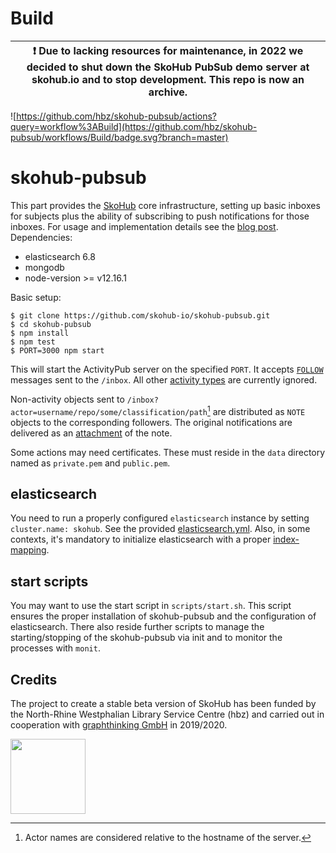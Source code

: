 # Build

| :exclamation:  Due to lacking resources for maintenance, in 2022 we decided to shut down the SkoHub PubSub demo server at skohub.io and to stop development. This repo is now an archive.   |
|----------------------------------------------|


![https://github.com/hbz/skohub-pubsub/actions?query=workflow%3ABuild](https://github.com/hbz/skohub-pubsub/workflows/Build/badge.svg?branch=master)

# skohub-pubsub

This part provides the [SkoHub](http://skohub.io) core infrastructure, setting up basic inboxes for
subjects plus the ability of subscribing to push notifications for those inboxes. For usage and implementation details see the [blog post](https://blog.lobid.org/2020/06/25/skohub-pubsub.html).
Dependencies:

- elasticsearch 6.8
- mongodb
- node-version >= v12.16.1

Basic setup:

    $ git clone https://github.com/skohub-io/skohub-pubsub.git
    $ cd skohub-pubsub
    $ npm install
    $ npm test
    $ PORT=3000 npm start

This will start the ActivityPub server on the specified `PORT`. It accepts
[`FOLLOW`](https://www.w3.org/TR/activitypub/#follow-activity-inbox) messages sent to the `/inbox`.
All other [activity types](https://www.w3.org/TR/activitystreams-vocabulary/#activity-types) are
currently ignored.

Non-activity objects sent to `/inbox?actor=username/repo/some/classification/path`[^1] are
distributed as `NOTE` objects to the corresponding followers. The original notifications are
delivered as an [attachment](https://www.w3.org/TR/activitystreams-vocabulary/#dfn-attachment) of
the note.

Some actions may need certificates. These must reside in the `data` directory
named as `private.pem` and `public.pem`.

[^1]: Actor names are considered relative to the hostname of the server.

## elasticsearch
You need to run a properly configured `elasticsearch` instance by
setting `cluster.name: skohub`. See the provided [elasticsearch.yml](scripts/etc/elasticsearch/elasticsearch.yml). Also, in some contexts, it's mandatory to initialize elasticsearch
with a proper [index-mapping](scripts/elasticsearch-mappings.json).

## start scripts
You may want to use the start script in `scripts/start.sh`. This script ensures the proper
installation of skohub-pubsub and the configuration of elasticsearch. There also reside
further scripts to manage the starting/stopping of the skohub-pubsub via init and to
monitor the processes with `monit`.

## Credits

The project to create a stable beta version of SkoHub has been funded by the North-Rhine Westphalian Library Service Centre (hbz) and carried out in cooperation with [graphthinking GmbH](https://graphthinking.com/) in 2019/2020.

<a target="_blank" href="https://www.hbz-nrw.de"><img src="https://skohub-io.github.io/skohub.io/img/hbz-logo.svg" width="120px"></a>
